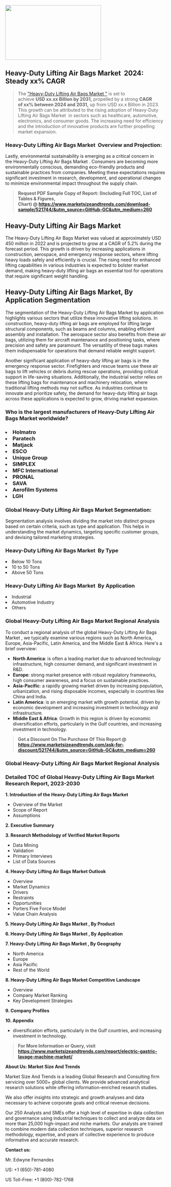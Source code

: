 <p><img class="alignnone size-medium wp-image-20088" src="https://ffe5etoiles.com/wp-content/uploads/2024/12/MST1-300x171.png" alt="" width="300" height="171" /></p><h2 id="ember46" class="ember-view reader-text-block__heading-2">Heavy-Duty Lifting Air Bags Market &nbsp;2024: Steady&nbsp;xx% CAGR</h2><blockquote id="ember47" class="ember-view reader-text-block__blockquote">The&nbsp;<a class="app-aware-link " href="https://www.marketsizeandtrends.com/download-sample/521744/&utm_source=GitHub-GC&utm_medium=260" target="_blank" data-test-app-aware-link="">"Heavy-Duty Lifting Air Bags Market "</a>&nbsp;is set to achieve&nbsp;<strong>USD&nbsp;xx.xx&nbsp;Billion by 2031,</strong>&nbsp;propelled by a strong&nbsp;<strong>CAGR of&nbsp;xx% between 2024 and 2031,</strong>&nbsp;up from USD xx.x Billion in 2023. This growth can be attributed to the rising adoption of&nbsp;Heavy-Duty Lifting Air Bags Market &nbsp;in sectors such as healthcare, automotive, electronics, and consumer goods. The increasing need for efficiency and the introduction of innovative products are further propelling market expansion.</blockquote><h3 id="ember48" class="ember-view reader-text-block__heading-3">Heavy-Duty Lifting Air Bags Market &nbsp;Overview and Projection:</h3><p id="ember49" class="ember-view reader-text-block__paragraph">Lastly, environmental sustainability is emerging as a critical concern in the&nbsp;Heavy-Duty Lifting Air Bags Market . Consumers are becoming more environmentally conscious, demanding eco-friendly products and sustainable practices from companies. Meeting these expectations requires significant investment in research, development, and operational changes to minimize environmental impact throughout the supply chain.</p><blockquote id="ember50" class="ember-view reader-text-block__blockquote"><strong>Request PDF Sample Copy of Report: (Including Full TOC, List of Tables &amp; Figures, Chart)&nbsp;@&nbsp;<strong><a href="https://www.marketsizeandtrends.com/download-sample/521744/&utm_source=GitHub-GC&utm_medium=260" target="_blank">https://www.marketsizeandtrends.com/download-sample/521744/&utm_source=GitHub-GC&utm_medium=260</a></strong></strong></blockquote><h3 class=""> <h2>Heavy-Duty Lifting Air Bags Market</h2><p>The Heavy-Duty Lifting Air Bags Market was valued at approximately USD 450 million in 2022 and is projected to grow at a CAGR of 5.2% during the forecast period. This growth is driven by increasing applications in construction, aerospace, and emergency response sectors, where lifting heavy loads safely and efficiently is crucial. The rising need for enhanced lifting capabilities in various industries is expected to bolster market demand, making heavy-duty lifting air bags an essential tool for operations that require significant weight handling.</p><h2>Heavy-Duty Lifting Air Bags Market, By Application Segmentation</h2><p>The segmentation of the Heavy-Duty Lifting Air Bags Market by application highlights various sectors that utilize these innovative lifting solutions. In construction, heavy-duty lifting air bags are employed for lifting large structural components, such as beams and columns, enabling efficient assembly and installation. The aerospace sector also benefits from these air bags, utilizing them for aircraft maintenance and positioning tasks, where precision and safety are paramount. The versatility of these bags makes them indispensable for operations that demand reliable weight support.</p><p>Another significant application of heavy-duty lifting air bags is in the emergency response sector. Firefighters and rescue teams use these air bags to lift vehicles or debris during rescue operations, providing critical support in life-saving situations. Additionally, the industrial sector relies on these lifting bags for maintenance and machinery relocation, where traditional lifting methods may not suffice. As industries continue to innovate and prioritize safety, the demand for heavy-duty lifting air bags across these applications is expected to grow, driving market expansion.</p></h3><h3 id="" class="">Who is the largest manufacturers of&nbsp;Heavy-Duty Lifting Air Bags Market worldwide?</h3><h3 class=""></Li><Li>Holmatro</Li><Li> Paratech</Li><Li> Matjack</Li><Li> ESCO</Li><Li> Unique Group</Li><Li> SIMPLEX</Li><Li> MFC International</Li><Li> PRONAL</Li><Li> SAVA</Li><Li> Aerofilm Systems</Li><Li> LGH</h3><h3 id="ember53" class="ember-view reader-text-block__heading-3">Global&nbsp;Heavy-Duty Lifting Air Bags Market Segmentation:</h3><p id="ember54" class="ember-view reader-text-block__paragraph">Segmentation analysis involves dividing the market into distinct groups based on certain criteria, such as type and application. This helps in understanding the market dynamics, targeting specific customer groups, and devising tailored marketing strategies.</p><h3 id="" class="">Heavy-Duty Lifting Air Bags Market &nbsp;By Type</h3><p></Li><Li>Below 10 Tons</Li><Li> 10 to 50 Tons</Li><Li> Above 50 Tons</p><h3 id="" class="">Heavy-Duty Lifting Air Bags Market &nbsp;By Application</h3><p class=""></Li><Li>Industrial</Li><Li> Automotive Industry</Li><Li> Others</p><h3 id="ember62" class="ember-view reader-text-block__heading-3">Global Heavy-Duty Lifting Air Bags Market Regional Analysis</h3><p id="ember63" class="ember-view reader-text-block__paragraph">To conduct a regional analysis of the global Heavy-Duty Lifting Air Bags Market , we typically examine various regions such as North America, Europe, Asia-Pacific, Latin America, and the Middle East &amp; Africa. Here's a brief overview:</p><ul><li><strong>North America</strong>: is often a leading market due to advanced technology infrastructure, high consumer demand, and significant investment in R&amp;D.</li><li><strong>Europe</strong>: strong market presence with robust regulatory frameworks, high consumer awareness, and a focus on sustainable practices.</li><li><strong>Asia-Pacific</strong>: a rapidly growing market driven by increasing population, urbanization, and rising disposable incomes, especially in countries like China and India.</li><li><strong>Latin America</strong>: is an emerging market with growth potential, driven by economic development and increasing investment in technology and infrastructure.</li><li><strong>Middle East &amp; Africa</strong>: Growth in this region is driven by economic diversification efforts, particularly in the Gulf countries, and increasing investment in technology.</li></ul><blockquote id="ember61" class="ember-view reader-text-block__blockquote"><strong>Get a Discount On The Purchase Of This Report @ <strong><a href="https://html-cleaner.com/" target="">https://www.marketsizeandtrends.com/ask-for-discount/521744/&utm_source=GitHub-GC&utm_medium=260</a></strong></strong></blockquote><h3 id="ember62" class="ember-view reader-text-block__heading-3">Global Heavy-Duty Lifting Air Bags Market Regional Analysis</h3><h3 id="" class="">Detailed TOC of Global Heavy-Duty Lifting Air Bags Market Research Report, 2023-2030</h3><p id="" class=""><strong>1. Introduction of the Heavy-Duty Lifting Air Bags Market </strong></p><ul><li>Overview of the Market</li><li>Scope of Report</li><li>Assumptions</li></ul><p id="" class=""><strong>2. Executive Summary</strong></p><p id="" class=""><strong>3. Research Methodology of Verified Market Reports</strong></p><ul><li>Data Mining</li><li>Validation</li><li>Primary Interviews</li><li>List of Data Sources</li></ul><p id="" class=""><strong>4. Heavy-Duty Lifting Air Bags Market Outlook</strong></p><ul><li>Overview</li><li>Market Dynamics</li><li>Drivers</li><li>Restraints</li><li>Opportunities</li><li>Porters Five Force Model</li><li>Value Chain Analysis</li></ul><p id="" class=""><strong>5. Heavy-Duty Lifting Air Bags Market , By Product</strong></p><p id="" class=""><strong>6. Heavy-Duty Lifting Air Bags Market , By Application</strong></p><p id="" class=""><strong>7. Heavy-Duty Lifting Air Bags Market , By Geography</strong></p><ul><li>North America</li><li>Europe</li><li>Asia Pacific</li><li>Rest of the World</li></ul><p id="" class=""><strong>8. Heavy-Duty Lifting Air Bags Market Competitive Landscape</strong></p><ul><li>Overview</li><li>Company Market Ranking</li><li>Key Development Strategies</li></ul><p id="" class=""><strong>9. Company Profiles</strong></p><p id="" class=""><strong>10. Appendix</strong></p><ul><li>diversification efforts, particularly in the Gulf countries, and increasing investment in technology.</li></ul><blockquote id="ember65" class="ember-view reader-text-block__blockquote"><strong>For More Information or Query, visit <strong><strong><a href="https://html-cleaner.com/" target="">https://www.marketsizeandtrends.com/report/electric-gastric-lavage-machine-market/</a></strong></strong></strong></blockquote><p id="" class=""><strong>About Us: Market Size And Trends</strong></p><p id="" class="">Market Size And Trends is a leading Global Research and Consulting firm servicing over 5000+ global clients. We provide advanced analytical research solutions while offering information-enriched research studies.</p><p id="" class="">We also offer insights into strategic and growth analyses and data necessary to achieve corporate goals and critical revenue decisions.</p><p id="" class="">Our 250 Analysts and SMEs offer a high level of expertise in data collection and governance using industrial techniques to collect and analyze data on more than 25,000 high-impact and niche markets. Our analysts are trained to combine modern data collection techniques, superior research methodology, expertise, and years of collective experience to produce informative and accurate research.</p><p id="" class=""><strong>Contact us:</strong></p><p id="" class="">Mr. Edwyne Fernandes</p><p id="" class="">US: +1 (650)-781-4080</p><p id="" class="">US Toll-Free: +1 (800)-782-1768</p>

